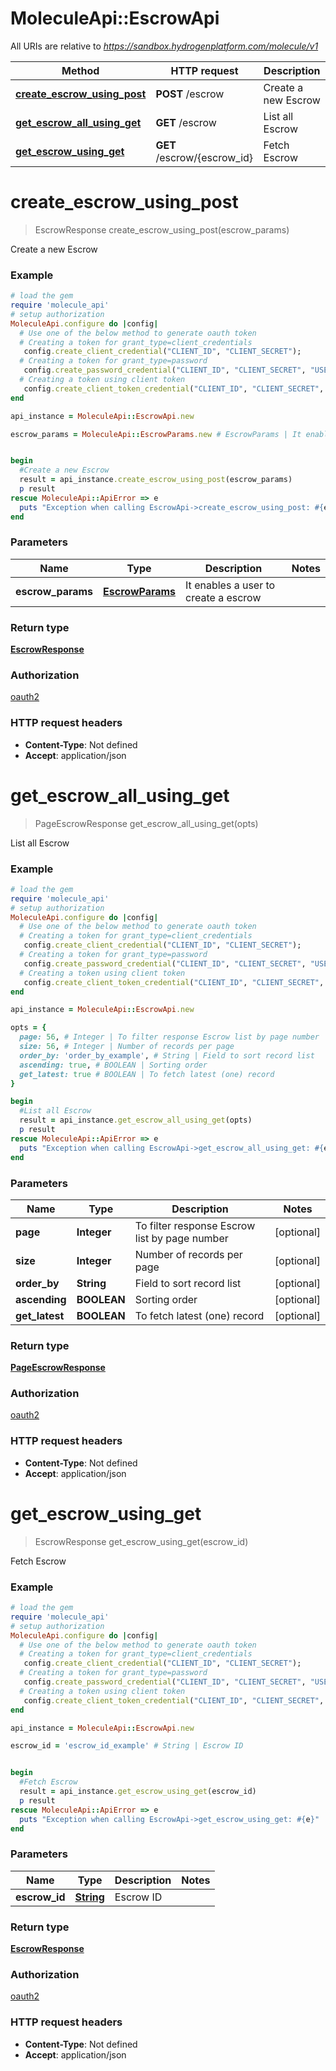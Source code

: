# MoleculeApi::EscrowApi

All URIs are relative to *https://sandbox.hydrogenplatform.com/molecule/v1*

Method | HTTP request | Description
------------- | ------------- | -------------
[**create_escrow_using_post**](EscrowApi.md#create_escrow_using_post) | **POST** /escrow | Create a new Escrow
[**get_escrow_all_using_get**](EscrowApi.md#get_escrow_all_using_get) | **GET** /escrow | List all Escrow
[**get_escrow_using_get**](EscrowApi.md#get_escrow_using_get) | **GET** /escrow/{escrow_id} | Fetch Escrow


# **create_escrow_using_post**
> EscrowResponse create_escrow_using_post(escrow_params)

Create a new Escrow

### Example
```ruby
# load the gem
require 'molecule_api'
# setup authorization
MoleculeApi.configure do |config|
  # Use one of the below method to generate oauth token        
  # Creating a token for grant_type=client_credentials
   config.create_client_credential("CLIENT_ID", "CLIENT_SECRET");
  # Creating a token for grant_type=password
   config.create_password_credential("CLIENT_ID", "CLIENT_SECRET", "USERNAME", "PASSWORD");
  # Creating a token using client token
   config.create_client_token_credential("CLIENT_ID", "CLIENT_SECRET", "CLIENT_TOKEN");
end

api_instance = MoleculeApi::EscrowApi.new

escrow_params = MoleculeApi::EscrowParams.new # EscrowParams | It enables a user to create a escrow


begin
  #Create a new Escrow
  result = api_instance.create_escrow_using_post(escrow_params)
  p result
rescue MoleculeApi::ApiError => e
  puts "Exception when calling EscrowApi->create_escrow_using_post: #{e}"
end
```

### Parameters

Name | Type | Description  | Notes
------------- | ------------- | ------------- | -------------
 **escrow_params** | [**EscrowParams**](EscrowParams.md)| It enables a user to create a escrow | 

### Return type

[**EscrowResponse**](EscrowResponse.md)

### Authorization

[oauth2](../README.md#oauth2)

### HTTP request headers

 - **Content-Type**: Not defined
 - **Accept**: application/json



# **get_escrow_all_using_get**
> PageEscrowResponse get_escrow_all_using_get(opts)

List all Escrow

### Example
```ruby
# load the gem
require 'molecule_api'
# setup authorization
MoleculeApi.configure do |config|
  # Use one of the below method to generate oauth token        
  # Creating a token for grant_type=client_credentials
   config.create_client_credential("CLIENT_ID", "CLIENT_SECRET");
  # Creating a token for grant_type=password
   config.create_password_credential("CLIENT_ID", "CLIENT_SECRET", "USERNAME", "PASSWORD");
  # Creating a token using client token
   config.create_client_token_credential("CLIENT_ID", "CLIENT_SECRET", "CLIENT_TOKEN");
end

api_instance = MoleculeApi::EscrowApi.new

opts = { 
  page: 56, # Integer | To filter response Escrow list by page number
  size: 56, # Integer | Number of records per page
  order_by: 'order_by_example', # String | Field to sort record list
  ascending: true, # BOOLEAN | Sorting order
  get_latest: true # BOOLEAN | To fetch latest (one) record
}

begin
  #List all Escrow
  result = api_instance.get_escrow_all_using_get(opts)
  p result
rescue MoleculeApi::ApiError => e
  puts "Exception when calling EscrowApi->get_escrow_all_using_get: #{e}"
end
```

### Parameters

Name | Type | Description  | Notes
------------- | ------------- | ------------- | -------------
 **page** | **Integer**| To filter response Escrow list by page number | [optional] 
 **size** | **Integer**| Number of records per page | [optional] 
 **order_by** | **String**| Field to sort record list | [optional] 
 **ascending** | **BOOLEAN**| Sorting order | [optional] 
 **get_latest** | **BOOLEAN**| To fetch latest (one) record | [optional] 

### Return type

[**PageEscrowResponse**](PageEscrowResponse.md)

### Authorization

[oauth2](../README.md#oauth2)

### HTTP request headers

 - **Content-Type**: Not defined
 - **Accept**: application/json



# **get_escrow_using_get**
> EscrowResponse get_escrow_using_get(escrow_id)

Fetch Escrow

### Example
```ruby
# load the gem
require 'molecule_api'
# setup authorization
MoleculeApi.configure do |config|
  # Use one of the below method to generate oauth token        
  # Creating a token for grant_type=client_credentials
   config.create_client_credential("CLIENT_ID", "CLIENT_SECRET");
  # Creating a token for grant_type=password
   config.create_password_credential("CLIENT_ID", "CLIENT_SECRET", "USERNAME", "PASSWORD");
  # Creating a token using client token
   config.create_client_token_credential("CLIENT_ID", "CLIENT_SECRET", "CLIENT_TOKEN");
end

api_instance = MoleculeApi::EscrowApi.new

escrow_id = 'escrow_id_example' # String | Escrow ID


begin
  #Fetch Escrow
  result = api_instance.get_escrow_using_get(escrow_id)
  p result
rescue MoleculeApi::ApiError => e
  puts "Exception when calling EscrowApi->get_escrow_using_get: #{e}"
end
```

### Parameters

Name | Type | Description  | Notes
------------- | ------------- | ------------- | -------------
 **escrow_id** | [**String**](.md)| Escrow ID | 

### Return type

[**EscrowResponse**](EscrowResponse.md)

### Authorization

[oauth2](../README.md#oauth2)

### HTTP request headers

 - **Content-Type**: Not defined
 - **Accept**: application/json



